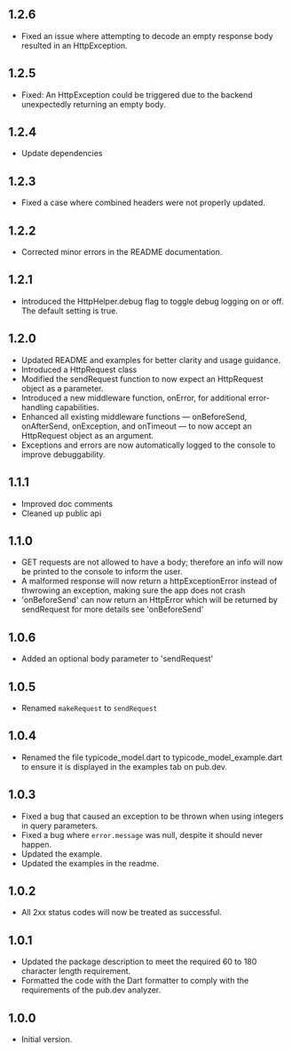 ## 1.2.6

- Fixed an issue where attempting to decode an empty response body resulted in
  an HttpException.

## 1.2.5

- Fixed: An HttpException could be triggered due to the backend unexpectedly
  returning an empty body.

## 1.2.4

- Update dependencies

## 1.2.3

- Fixed a case where combined headers were not properly updated.

## 1.2.2

- Corrected minor errors in the README documentation.

## 1.2.1

- Introduced the HttpHelper.debug flag to toggle debug logging on or off. The
  default setting is true.

## 1.2.0

- Updated README and examples for better clarity and usage guidance.
- Introduced a HttpRequest class
- Modified the sendRequest function to now expect an HttpRequest object as a
  parameter.
- Introduced a new middleware function, onError, for additional error-handling
  capabilities.
- Enhanced all existing middleware functions — onBeforeSend, onAfterSend,
  onException, and onTimeout — to now accept an HttpRequest object as an
  argument.
- Exceptions and errors are now automatically logged to the console to improve
  debuggability.

## 1.1.1

- Improved doc comments
- Cleaned up public api

## 1.1.0

- GET requests are not allowed to have a body; therefore an info will now be
  printed to the console to inform the user.
- A malformed response will now return a httpExceptionError instead of thwrowing
  an exception, making sure the app does not crash
- 'onBeforeSend' can now return an HttpError which will be returned by
  sendRequest for more details see 'onBeforeSend'

## 1.0.6

- Added an optional body parameter to 'sendRequest'

## 1.0.5

- Renamed `makeRequest` to `sendRequest`

## 1.0.4

- Renamed the file typicode_model.dart to typicode_model_example.dart to ensure
  it is displayed in the examples tab on pub.dev.

## 1.0.3

- Fixed a bug that caused an exception to be thrown when using integers in query
  parameters.
- Fixed a bug where `error.message` was null, despite it should never happen.
- Updated the example.
- Updated the examples in the readme.

## 1.0.2

- All 2xx status codes will now be treated as successful.

## 1.0.1

- Updated the package description to meet the required 60 to 180 character
  length requirement.
- Formatted the code with the Dart formatter to comply with the requirements of
  the pub.dev analyzer.

## 1.0.0

- Initial version.
